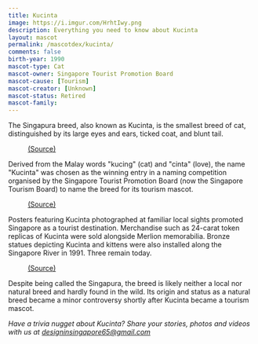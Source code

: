 ```yaml
---
title: Kucinta
image: https://i.imgur.com/HrhtIwy.png
description: Everything you need to know about Kucinta
layout: mascot
permalink: /mascotdex/kucinta/
comments: false
birth-year: 1990
mascot-type: Cat
mascot-owner: Singapore Tourist Promotion Board
mascot-cause: [Tourism]
mascot-creator: [Unknown]
mascot-status: Retired
mascot-family: 
---
```


The Singapura breed, also known as Kucinta, is the smallest breed of cat, distinguished by its large eyes and ears, ticked coat, and blunt tail.

<figure>
<img src="https://i.imgur.com/MvYudx2.jpg" alt="">
<figcaption><a href="https://www.nas.gov.sg/archivesonline/posters/record-details/3099518a-115c-11e3-83d5-0050568939ad " target="_blank">(Source)</a></figcaption>
</figure>

Derived from the Malay words "kucing" (cat) and "cinta" (love), the name "Kucinta" was chosen as the winning entry in a naming competition organised by the Singapore Tourist Promotion Board (now the Singapore Tourism Board) to name the breed for its tourism mascot.

<figure>
<img src="https://i.imgur.com/DHibKgI.jpg" alt="">
<figcaption><a href="https://www.nas.gov.sg/archivesonline/photographs/record-details/5f948c1e-1162-11e3-83d5-0050568939ad " target="_blank">(Source)</a></figcaption>
</figure>

Posters featuring Kucinta photographed at familiar local sights promoted Singapore as a tourist destination. Merchandise such as 24-carat token replicas of Kucinta were sold alongside Merlion memorabilia. Bronze statues depicting Kucinta and kittens were also installed along the Singapore River in 1991. Three remain today.

<figure>
<img src="https://i.imgur.com/W2frprs.jpg" alt="">
<figcaption><a href="https://www.nas.gov.sg/archivesonline/photographs/record-details/8ab61fe8-1162-11e3-83d5-0050568939ad" target="_blank">(Source)</a></figcaption>
</figure>


Despite being called the Singapura, the breed is likely neither a local nor natural breed and hardly found in the wild. Its origin and status as a natural breed became a minor controversy shortly after Kucinta became a tourism mascot.


<i>Have a trivia nugget about Kucinta? Share your stories, photos and videos with us at designinsingapore65@gmail.com</i>
